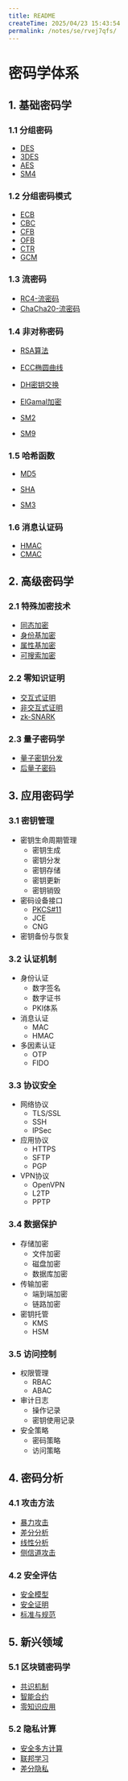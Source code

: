 ```yaml
---
title: README
createTime: 2025/04/23 15:43:54
permalink: /notes/se/rvej7qfs/
---
```

# 密码学体系

## 1. 基础密码学

### 1.1 分组密码
- [DES](./symmetric/des.md)
- [3DES](./symmetric/3des.md)
- [AES](./symmetric/aes.md)
- [SM4](./symmetric/sm4.md)

### 1.2 分组密码模式
- [ECB](./symmetric/ecb.md)
- [CBC](./symmetric/cbc.md)
- [CFB](./symmetric/cfb.md)
- [OFB](./symmetric/ofb.md)
- [CTR](./symmetric/ctr.md)
- [GCM](./symmetric/gcm.md)

### 1.3 流密码
- [RC4-流密码](./symmetric/rc4.md)
- [ChaCha20-流密码](./symmetric/chacha20.md)

### 1.4 非对称密码
- [RSA算法](./asymmetric/rsa.md)
- [ECC椭圆曲线](./asymmetric/ecc.md)
- [DH密钥交换](./asymmetric/dh.md)
- [ElGamal加密](./asymmetric/elgamal.md)

- [SM2](./asymmetric/sm2.md)
- [SM9](./asymmetric/sm9.md)

### 1.5 哈希函数
- [MD5](./hash/md5.md)
- [SHA](./hash/sha.md)

- [SM3](./hash/sm3.md)

### 1.6 消息认证码
- [HMAC](./mac/hmac.md)
- [CMAC](./mac/cmac.md)

## 2. 高级密码学

### 2.1 特殊加密技术
- [同态加密](./advanced/homomorphic.md)
- [身份基加密](./advanced/ibe.md)
- [属性基加密](./advanced/abe.md)
- [可搜索加密](./advanced/searchable.md)

### 2.2 零知识证明
- [交互式证明](./zkp/interactive.md)
- [非交互式证明](./zkp/non-interactive.md)
- [zk-SNARK](./zkp/zk-snark.md)

### 2.3 量子密码学
- [量子密钥分发](./quantum/qkd.md)
- [后量子密码](./quantum/post-quantum.md)

## 3. 应用密码学

### 3.1 密钥管理
- 密钥生命周期管理
    - 密钥生成
    - 密钥分发
    - 密钥存储
    - 密钥更新
    - 密钥销毁
- 密码设备接口
    - [PKCS#11](./applied/pkcs11.md)
    - JCE
    - CNG
- 密钥备份与恢复

### 3.2 认证机制
- 身份认证
    - 数字签名
    - 数字证书
    - PKI体系
- 消息认证
    - MAC
    - HMAC
- 多因素认证
    - OTP
    - FIDO

### 3.3 协议安全
- 网络协议
    - TLS/SSL
    - SSH
    - IPSec
- 应用协议
    - HTTPS
    - SFTP
    - PGP
- VPN协议
    - OpenVPN
    - L2TP
    - PPTP
### 3.4 数据保护
- 存储加密
    - 文件加密
    - 磁盘加密
    - 数据库加密
- 传输加密
    - 端到端加密
    - 链路加密
- 密钥托管
    - KMS
    - HSM
### 3.5 访问控制
- 权限管理
    - RBAC
    - ABAC
- 审计日志
    - 操作记录
    - 密钥使用记录
- 安全策略
    - 密码策略
    - 访问策略

## 4. 密码分析

### 4.1 攻击方法
- [暴力攻击](./analysis/brute-force.md)
- [差分分析](./analysis/differential.md)
- [线性分析](./analysis/linear.md)
- [侧信道攻击](./analysis/side-channel.md)

### 4.2 安全评估
- [安全模型](./security/models.md)
- [安全证明](./security/proofs.md)
- [标准与规范](./security/standards.md)

## 5. 新兴领域

### 5.1 区块链密码学
- [共识机制](./blockchain/consensus.md)
- [智能合约](./blockchain/smart-contract.md)
- [零知识应用](./blockchain/zk-apps.md)

### 5.2 隐私计算
- [安全多方计算](./privacy/mpc.md)
- [联邦学习](./privacy/federated-learning.md)
- [差分隐私](./privacy/differential-privacy.md)